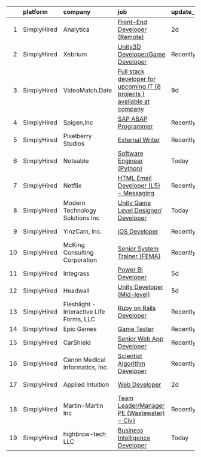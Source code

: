 

|    | platform    | company                                  | job                                                                                                                                                                                       | update_time   | location          |
|---:|:------------|:-----------------------------------------|:------------------------------------------------------------------------------------------------------------------------------------------------------------------------------------------|:--------------|:------------------|
|  1 | SimplyHired | Analytica                                | [Front-End Developer (Remote)](https://www.simplyhired.com/job/r2E9gdFbkeZB5F40AMtXHHXCgNzVzDaxatsA4kQkuXLprzy5BjrWxw?q=interactive+developer)                                            | 2d            | Remote            |
|  2 | SimplyHired | Xebrium                                  | [Unity3D Developer/Game Developer](https://www.simplyhired.com/job/YuUbm78xBqflz-omGH2qI3qNYNDhQatwxs8NlQ5gujkRGKlVBxr80Q?q=interactive+developer)                                        | Recently      | San Jose, CA      |
|  3 | SimplyHired | VideoMatch.Date                          | [Full stack developer for upcoming IT (8 projects ) available at company](https://www.simplyhired.com/job/bXIu4y_Hq8i_XZzRy3LW0Tsw9wo6nl0wgquZVaJBATUqdggi0nKGPQ?q=interactive+developer) | 9d            | Remote            |
|  4 | SimplyHired | Spigen,Inc                               | [SAP ABAP Programmer](https://www.simplyhired.com/job/EeOILJaUHBwOmv-KwMZSRq6TouMXKZNT9I5WH-7XUseGrcqO0Qgaag?q=interactive+developer)                                                     | Recently      | Irvine, CA        |
|  5 | SimplyHired | Pixelberry Studios                       | [External Writer](https://www.simplyhired.com/job/yj2EzN7OntPI7VaaGwuOpjKWpS-O_f1s-LmjnKBd1nzomfl5Cg7B9A?q=interactive+developer)                                                         | Recently      | Mountain View, CA |
|  6 | SimplyHired | Noteable                                 | [Software Engineer (Python)](https://www.simplyhired.com/job/sg-Pod4gtsrytOpnnrTTVVAtbIm5gkmUsg0UJAQEufvikOiSrJT1tg?q=interactive+developer)                                              | Today         | Remote            |
|  7 | SimplyHired | Netflix                                  | [HTML Email Developer (L5) - Messaging](https://www.simplyhired.com/job/1bXVxt5BiO0MD0IViaSIetDkT_fhFoZwnqAbC8nd3-MrVMl4GV84Zg?q=interactive+developer)                                   | Recently      | Remote            |
|  8 | SimplyHired | Modern Technology Solutions Inc          | [Unity Game Level Designer/ Developer](https://www.simplyhired.com/job/JksT1fRtbh4EHI2i_00SrP0_7-5SKL0Rl2Fjz8OrpQBwBI_dHjYJ6Q?q=interactive+developer)                                    | Today         | Huntsville, AL    |
|  9 | SimplyHired | YinzCam, Inc.                            | [iOS Developer](https://www.simplyhired.com/job/O7s3dealHuxhU0MGhoaMnfOJziqVEUTHKEJtlDWUSPF8S_dqWf-8-Q?q=interactive+developer)                                                           | Recently      | Pittsburgh, PA    |
| 10 | SimplyHired | McKing Consulting Corporation            | [Senior System Trainer (FEMA)](https://www.simplyhired.com/job/El2vVITMM4JRyh5UlNGW_Wkt8g-8q0lxaR4RN4y7AHc0pltUslZOcQ?q=interactive+developer)                                            | Recently      | Maryland          |
| 11 | SimplyHired | Integrass                                | [Power BI Developer](https://www.simplyhired.com/job/eDUYlbIWjBzK-5PkNqBnfo_WXviZ1U_L0ZRnmqrcgp7vj27Ojp-sMA?q=interactive+developer)                                                      | 5d            | Remote            |
| 12 | SimplyHired | Headwall                                 | [Unity Developer (Mid-level)](https://www.simplyhired.com/job/s1y2v3_VbVfBFIG6A1Z2mglbezyAZLn6DM4OkUPYUOIiu903UbqPeQ?q=interactive+developer)                                             | 5d            | Remote            |
| 13 | SimplyHired | Fleshlight - Interactive Life Forms, LLC | [Ruby on Rails Developer](https://www.simplyhired.com/job/gPDESUELOP0fL5zlm_DT2thGAmIcRSTufJY10HGYaoWBtJ7UOe3rdw?q=interactive+developer)                                                 | Recently      | Austin, TX        |
| 14 | SimplyHired | Epic Games                               | [Game Tester](https://www.simplyhired.com/job/fXQVisS9lohkdG-WdukAFYKbzy5NbHdvQMGiJ7T_hLLiS-mhKWZsyQ?q=interactive+developer)                                                             | Recently      | Cary, NC          |
| 15 | SimplyHired | CarShield                                | [Senior Web App Developer](https://www.simplyhired.com/job/IF2grNNLA2rH5p1UE3o08-2oRmErl5PnkWUWrqyy75VjUY7oAjgbow?q=interactive+developer)                                                | Recently      | O'Fallon, MO      |
| 16 | SimplyHired | Canon Medical Informatics, Inc.          | [Scientist Algorithm Developer](https://www.simplyhired.com/job/xeMyvvskHmQaeaJh2VgmXwaHMx2tq7HwAbGYZqrdg_2FWU-9CvYGEw?q=interactive+developer)                                           | Recently      | Minnetonka, MN    |
| 17 | SimplyHired | Applied Intuition                        | [Web Developer](https://www.simplyhired.com/job/HfuN3gSmyKFYUIorUAQR-6iLO6AZY7T40uWZcDevVyuZo_2uqJd10A?q=interactive+developer)                                                           | 2d            | Mountain View, CA |
| 18 | SimplyHired | Martin-Martin Inc                        | [Team Leader/Manager PE (Wastewater) - Civil](https://www.simplyhired.com/job/ekaskZnN6VLfXCfwe6Zd_NxEzGgD92gaKHll49kCGVTFf1KGwGKj-A?q=interactive+developer)                             | Recently      | Remote            |
| 19 | SimplyHired | highbrow-tech LLC                        | [Business Intelligence Developer](https://www.simplyhired.com/job/0kTpEUZx7jDZIVaufuIu3kPsMyy66Gf3P3M-Y5rKcp0g9-JYEw8aMg?q=interactive+developer)                                         | Today         | Remote            |